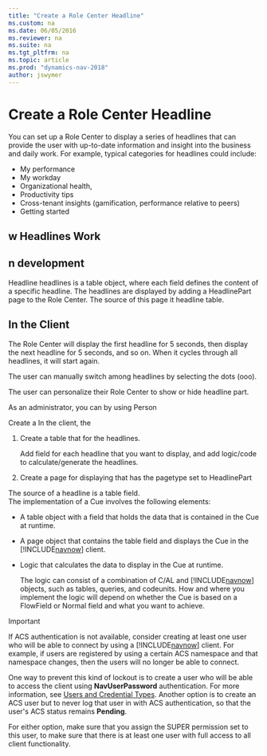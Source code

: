```yaml
---
title: "Create a Role Center Headline"
ms.custom: na
ms.date: 06/05/2016
ms.reviewer: na
ms.suite: na
ms.tgt_pltfrm: na
ms.topic: article
ms.prod: "dynamics-nav-2018"
author: jswymer
---
```

# Create a Role Center Headline

You can set up a Role Center to display a series of headlines that can provide the user with up-to-date information and insight into the business and daily work. For example, typical categories for headlines could include:

-   My performance
-   My workday 
-   Organizational health,  
-   Productivity tips 
-   Cross-tenant insights (gamification, performance relative to peers) 
-   Getting started 
 

##  <a name=""></a> w Headlines Work

## n development
Headline headlines is a table object, where each field defines the content of a specific headline. The headlines are displayed by adding a HeadlinePart page to the Role Center. The source of this page it headline table. 

## In the Client 
The Role Center will display the first headline for 5 seconds, then display the next headline for 5 seconds, and so on. When it cycles through all headlines, it will start again.

The user can manually switch among headlines by selecting the dots (ooo).

The user can personalize their Role Center to show or hide headline part.

As an administrator, you can  by using Person


Create a In the client, the  

1. Create a table that for the headlines.

    Add field for each headline that you want to display, and add logic/code to calculate/generate the headlines.

2. Create a page for displaying that has the pagetype set to HeadlinePart

The source of a headline is a table field.   
 The implementation of a Cue involves the following elements:  
  
-   A table object with a field that holds the data that is contained in the Cue at runtime.  
  
-   A page object that contains the table field and displays the Cue in the [!INCLUDE[navnow](includes/navnow_md.md)] client.  
  
-   Logic that calculates the data to display in the Cue at runtime.  
  
     The logic can consist of a combination of C/AL and [!INCLUDE[navnow](includes/navnow_md.md)] objects, such as tables, queries, and codeunits. How and where you implement the logic will depend on whether the Cue is based on a FlowField or Normal field and what you want to achieve. 


> [!IMPORTANT]  
>  If ACS authentication is not available, consider creating at least one user who will be able to connect by using a [!INCLUDE[navnow](includes/navnow_md.md)] client. For example, if users are registered by using a certain ACS namespace and that namespace changes, then the users will no longer be able to connect.  
>   
>  One way to prevent this kind of lockout is to create a user who will be able to access the client using **NavUserPassword** authentication. For more information, see [Users and Credential Types](Users-and-Credential-Types.md). Another option is to create an ACS user but to never log that user in with ACS authentication, so that the user's ACS status remains **Pending**.  
>   
>  For either option, make sure that you assign the SUPER permission set to this user, to make sure that there is at least one user with full access to all client functionality.

